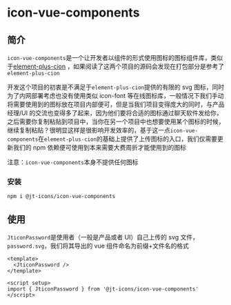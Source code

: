 # icon-vue-components

## 简介

`icon-vue-components`是一个让开发者以组件的形式使用图标的图标组件库，类似于[element-plus-cion](https://github.com/element-plus/element-plus-icons) ，如果阅读了这两个项目的源码会发现在打包部分是参考了`element-plus-cion`

开发这个项目的初衷是不满足于`element-plus-cion`提供的有限的 svg 图标，同时为了内网部署考虑也没有使用类似 icon-font 等在线图标库，一般情况下我们手动将需要使用到的图标放在项目内部便可，但是当我们项目变得庞大的同时，与产品经理/UI 的交流也变得多了起来，因为他们要将合适的图标通过聊天软件发给你，之后需要你复制粘贴到项目中，当你在另一个项目中也想要使用某个图标的时候，继续复制粘贴？很明显这样是很影响开发效率的，基于这一点`icon-vue-components`在`element-plus-cion`的基础上提供了上传图标的入口，我们仅需要更新我们的 npm 依赖便可使用到本来需要大费周折才能使用到的图标

注意：`icon-vue-components`本身不提供任何图标

### 安装

```
npm i @jt-icons/icon-vue-components
```

## 使用

`JticonPassword`是使用者（一般是产品或者 UI）自己上传的 svg 文件，`password.svg`，我们将其导出的 vue 组件命名为前缀+文件名的格式

```
<template>
  <JticonPassword />
</template>

<script setup>
import { JticonPassword } from '@jt-icons/icon-vue-components'
</script>
```
